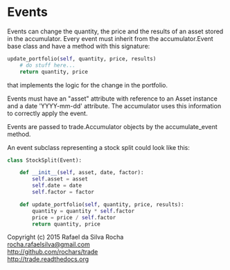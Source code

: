 # Events

Events can change the quantity, the price and the results of an asset
stored in the accumulator. Every event must inherit from the
accumulator.Event base class and have a method with this signature:

```python
update_portfolio(self, quantity, price, results)
    # do stuff here...
    return quantity, price
```

that implements the logic for the change in the portfolio.

Events must have an "asset" attribute with reference to an Asset
instance and a date 'YYYY-mm-dd' attribute. The accumulator uses
this information to correctly apply the event.

Events are passed to trade.Accumulator objects by the accumulate_event
method.

An event subclass representing a stock split could look like this:

```python
class StockSplit(Event):

    def __init__(self, asset, date, factor):
        self.asset = asset
        self.date = date
        self.factor = factor

    def update_portfolio(self, quantity, price, results):
        quantity = quantity * self.factor
        price = price / self.factor
        return quantity, price
```


Copyright (c) 2015 Rafael da Silva Rocha  
rocha.rafaelsilva@gmail.com  
http://github.com/rochars/trade  
http://trade.readthedocs.org  
